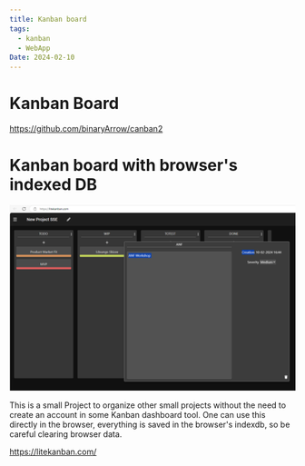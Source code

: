 ```yaml
---
title: Kanban board
tags:
  - kanban
  - WebApp
Date: 2024-02-10
---
```


# Kanban Board

https://github.com/binaryArrow/canban2

# Kanban board with browser's indexed DB

![](_asset/2024-01-18_kanbanBoard_image_1.png)

This is a small Project to organize other small projects without the need to create an account in some Kanban dashboard tool. One can use this directly in the browser, everything is saved in the browser's indexdb, so be careful clearing browser data.


https://litekanban.com/
